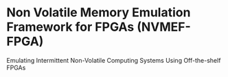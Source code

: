 # Non Volatile Memory Emulation Framework for FPGAs (NVMEF-FPGA)
Emulating Intermittent Non-Volatile Computing Systems Using Off-the-shelf FPGAs
